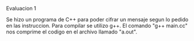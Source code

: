 Evaluacion 1

Se hizo un programa de C++ para poder cifrar un mensaje segun lo pedido en las instruccion. 
Para compilar se utilizo g++. El comando "g++ main.cc" nos comprime el codigo en el archivo llamado "a.out".